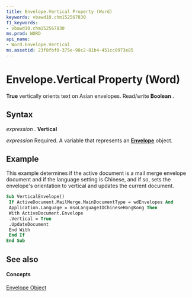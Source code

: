 ```yaml
---
title: Envelope.Vertical Property (Word)
keywords: vbawd10.chm152567830
f1_keywords:
- vbawd10.chm152567830
ms.prod: WORD
api_name:
- Word.Envelope.Vertical
ms.assetid: 23f8fbf0-375e-98c2-81b4-451cc8973e85
---
```



# Envelope.Vertical Property (Word)

 **True** vertically orients text on Asian envelopes. Read/write **Boolean** .


## Syntax

 _expression_ . **Vertical**

 _expression_ Required. A variable that represents an **[Envelope](envelope-object-word.md)** object.


## Example

This example determines if the active document is a mail merge envelope document and if the language setting is Chinese, and if so, sets the envelope's orientation to vertical and updates the current document.


```vb
Sub VerticalEnvelope() 
 If ActiveDocument.MailMerge.MainDocumentType = wdEnvelopes And 
 Application.Language = msoLanguageIDChineseHongKong Then 
 With ActiveDocument.Envelope 
 .Vertical = True 
 .UpdateDocument 
 End With 
 End If 
End Sub
```


## See also


#### Concepts


[Envelope Object](envelope-object-word.md)

